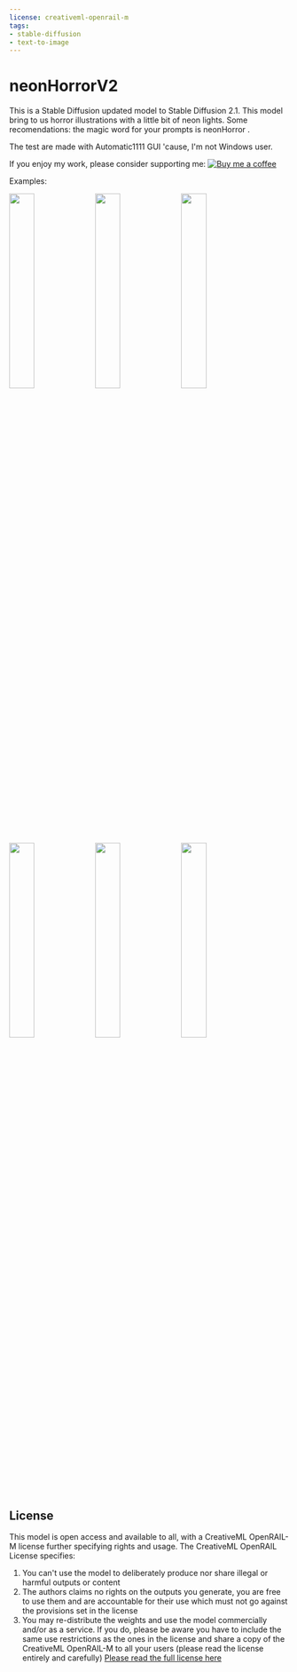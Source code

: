 ```yaml
---
license: creativeml-openrail-m
tags:
- stable-diffusion
- text-to-image
---
```


# neonHorrorV2
This is a Stable Diffusion updated model to Stable Diffusion 2.1. This model bring to us horror illustrations with a little bit of neon lights.
Some recomendations: the magic word for your prompts is neonHorror .

The test are made with Automatic1111 GUI 'cause, I'm not Windows user.

If you enjoy my work, please consider supporting me:
[![Buy me a coffee](https://badgen.net/badge/icon/buymeacoffee?icon=buymeacoffee&label)](https://www.buymeacoffee.com/elrivx)

Examples:

<img src=https://imgur.com/WTsWIaz.png width=30% height=30%>
<img src=https://imgur.com/cHQSina.png width=30% height=30%>
<img src=https://imgur.com/UN9y0cN.png width=30% height=30%>
<img src=https://imgur.com/UXEWvQX.png width=30% height=30%>
<img src=https://imgur.com/IK7YADw.png width=30% height=30%>
<img src=https://imgur.com/XFzgW0n.png width=30% height=30%>

## License

This model is open access and available to all, with a CreativeML OpenRAIL-M license further specifying rights and usage.
The CreativeML OpenRAIL License specifies: 

1. You can't use the model to deliberately produce nor share illegal or harmful outputs or content 
2. The authors claims no rights on the outputs you generate, you are free to use them and are accountable for their use which must not go against the provisions set in the license
3. You may re-distribute the weights and use the model commercially and/or as a service. If you do, please be aware you have to include the same use restrictions as the ones in the license and share a copy of the CreativeML OpenRAIL-M to all your users (please read the license entirely and carefully)
[Please read the full license here](https://huggingface.co/spaces/CompVis/stable-diffusion-license)